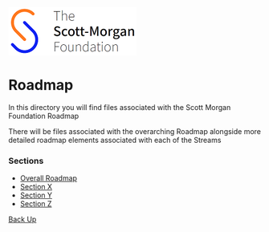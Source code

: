 ![smf-logo](../images/smf-logo.png)
# Roadmap

In this directory you will find files associated with the Scott Morgan Foundation Roadmap

There will be files associated with the overarching Roadmap alongside more detailed roadmap elements associated with each of the Streams

### Sections
- [Overall Roadmap](./overarching/readme.md)
- [Section X](./sectionx/readme.md)
- [Section Y](./sectiony/readme.md)
- [Section Z](./sectionz/readme.md)


[Back Up](../readme.md)

